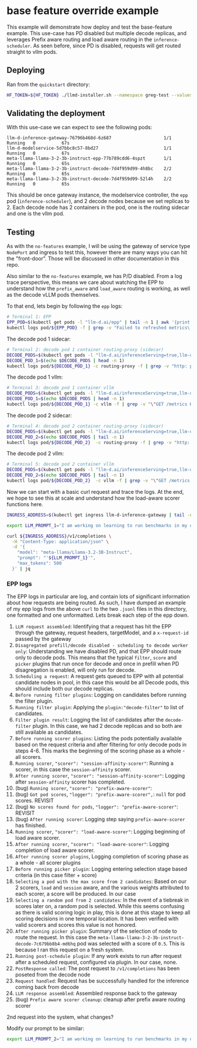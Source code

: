 # base feature override example

This example will demonstrate how deploy and test the base-feature example. This use-case has PD disabled but multiple decode replicas, and leverages
Prefix aware routing and load aware routing in the `inference-scheduler`. As seen before, since PD is disabled, requests will get routed straight to vllm pods.

## Deploying

Ran from the `quickstart` directory:

```bash
HF_TOKEN=${HF_TOKEN} ./llmd-installer.sh --namespace greg-test --values-file examples/base/prefix-and-load-aware.yaml
```

## Validating the deployment

With this use-case we can expect to see the following pods:

```log
llm-d-inference-gateway-76796b468d-6z687                    1/1     Running   0          67s
llm-d-modelservice-5d7bbc8c57-8bd27                         1/1     Running   0          67s
meta-llama-llama-3-2-3b-instruct-epp-77b789cdd6-4spzt       1/1     Running   0          65s
meta-llama-llama-3-2-3b-instruct-decode-7d4f959d99-4h8bc    2/2     Running   0          65s
meta-llama-llama-3-2-3b-instruct-decode-7d4f959d99-52l4h    2/2     Running   0          65s
```

This should be once gateway instance, the modelservice controller, the `epp` pod (`inference-scheduler`), and 2 decode nodes because we set replicas to 2. Each decode node has 2 containers in the pod, one is the routing sidecar and one is the vllm pod.

## Testing

As with the `no-features` example, I will be using the gateway of service type `NodePort` and ingress to test this, however there are many ways you can hit the "front-door". Those will be discussed in other documentation in this repo.

Also similar to the `no-features` example, we has P/D disabled. From a log trace perspective, this means we care about watching the EPP to understand how the `prefix_aware` and `load_aware` routing is working, as well as the decode vLLM pods themselves.

To that end, lets begin by following the `epp` logs:

```bash
# Terminal 1: EPP
EPP_POD=$(kubectl get pods -l "llm-d.ai/epp" | tail -n 1 | awk '{print $1}')
kubectl logs pod/${EPP_POD} -f | grep -v "Failed to refreshed metrics\|Refreshed metrics\|gRPC health check serving\|Refreshing Prometheus Metrics"
```

The decode pod 1 sidecar:

```bash
# Terminal 2: decode pod 1 container routing-proxy (sidecar)
DECODE_PODS=$(kubectl get pods -l "llm-d.ai/inferenceServing=true,llm-d.ai/role=decode" | tail -n 2 | awk '{print $1}')
DECODE_POD_1=$(echo $DECODE_PODS | head -n 1)
kubectl logs pod/${DECODE_POD_1} -c routing-proxy -f | grep -v "http: proxy error: dial tcp \[::1\]:8001: connect: connection refused"
```

The decode pod 1 vllm:

```bash
# Terminal 3: decode pod 1 container vllm
DECODE_PODS=$(kubectl get pods -l "llm-d.ai/inferenceServing=true,llm-d.ai/role=decode" | tail -n 2 | awk '{print $1}')
DECODE_POD_1=$(echo $DECODE_PODS | head -n 1)
kubectl logs pod/${DECODE_POD_1} -c vllm -f | grep -v "\"GET /metrics HTTP/1.1\" 200 OK\|Avg prompt throughput: 0.0 tokens/s"
```

The decode pod 2 sidecar:

```bash
# Terminal 4: decode pod 2 container routing-proxy (sidecar)
DECODE_PODS=$(kubectl get pods -l "llm-d.ai/inferenceServing=true,llm-d.ai/role=decode" | tail -n 2 | awk '{print $1}')
DECODE_POD_2=$(echo $DECODE_PODS | tail -n 1)
kubectl logs pod/${DECODE_POD_2}  -c routing-proxy -f | grep -v "http: proxy error: dial tcp \[::1\]:8001: connect: connection refused"
```

The decode pod 2 vllm:

```bash
# Terminal 5: decode pod 2 container vllm
DECODE_PODS=$(kubectl get pods -l "llm-d.ai/inferenceServing=true,llm-d.ai/role=decode" | tail -n 2 | awk '{print $1}')
DECODE_POD_2=$(echo $DECODE_PODS | tail -n 1)
kubectl logs pod/${DECODE_POD_2}  -c vllm -f | grep -v "\"GET /metrics HTTP/1.1\" 200 OK\|Avg prompt throughput: 0.0 tokens/s"
```

Now we can start with a basic curl request and trace the logs. At the end, we hope to see this at scale and understand how the load-aware scorer functions here.

```bash
INGRESS_ADDRESS=$(kubectl get ingress llm-d-inference-gateway | tail -n 1 | awk '{print $3}')

export LLM_PROMPT_1="I am working on learning to run benchmarks in my openshift cluster. I was wondering if you could provide me a list of best practices when collecting metrics on the k8s platform, and furthermore, any OCP specific optimizations that are applicable here. Finally please help me construct a plan to support testing metrics collection for testing and dev environments such as minikube or kind"

curl ${INGRESS_ADDRESS}/v1/completions \
  -H "Content-Type: application/json" \
  -d '{
    "model": "meta-llama/Llama-3.2-3B-Instruct",
    "prompt": "'${LLM_PROMPT_1}'",
    "max_tokens": 500
  }' | jq
```

### EPP logs

The EPP logs in particular are log, and contain lots of significant information about how requests are being routed. As such, I have dumped an example of my epp logs from the above `curl` to the two `.jsonl` files in this directory, one formatted and one unformatted. Lets break each step of the epp down.

1. `LLM request assembled`: Identifying that a request has hit the EPP through the gateway, request headers, targetModel, and a `x-request-id` passed by the gateway
2. `Disagregated prefill/decode disabled - scheduling to decode worker only`: Understanding we have disabled PD, and that EPP should route only to decode pods. This means that the typical `filter`, `score` and `picker` plugins that run once for decode and once in prefill when PD disagregation is enabled, will only run for decode.
3. `Scheduling a request`: A request gets queued to EPP with all potential candidate nodes in pool, in this case this would be all Decode pods, this should include both our decode replicas.
4. `Before running filter plugins`: Logging on candidates before running the filter plugin.
5. `Running filter plugin`: Applying the `plugin:"decode-filter"` to list of candidates.
6. `Filter plugin result`: Logging the list of candidates after the `decode-filter` plugin. In this case, we had 2 decode replicas and so both are still available as candidates.
7. `Before running scorer plugins`: Listing the pods potentially available based on the request criteria and after filtering for only decode pods in steps 4-6. This marks the beginning of the scoring phase as a whole - all scorers.
8. `Running scorer`, `"scorer": "session-affinity-scorer"`: Running a scorer, in this case the `session-affinity` scorer.
9. `After running scorer`, `"scorer": "session-affinity-scorer"`: Logging after `session-affinity` scorer has completed.
10. (bug) `Running scorer`, `"scorer": "prefix-aware-scorer"`:
11. (bug) `Got pod scores`, `"logger": "prefix-aware-scorer",`: `null` for pod scores. REVISIT
12. (bug) `No scores found for pods`, `"logger": "prefix-aware-scorer"`: REVISIT
13. (bug) `After running scorer`: Logging step saying `prefix-aware-scorer` has finished.
14. `Running scorer`, `"scorer": "load-aware-scorer"`: Logging beginning of load aware scorer.
15. `After running scorer`, `"scorer": "load-aware-scorer"`: Logging completion of load aware scorer.
16. `After running scorer plugins`, Logging completion of scoring phase as a whole - all scorer plugins
17. `Before running picker plugin`:  Logging entering selection stage based criteria (in this case filter + score)
18. `Selecting a pod with the max score from 2 candidates`: Based on our 2 scorers, `load` and `session` aware, and the various weights attributed to each scorer, a score will be produced. In our case
19. `Selecting a random pod from 2 candidates`: In the event of a tiebreak in scores later on, a random pod is selected. While this seems confusing as there is valid scoring logic in play, this is done at this stage to keep all scoring decisions in one temporal location. It has been verified with valid scorers and scores this value is not honored.
20. `After running picker plugin`: Summary of the selection of node to route the request. In this case the `meta-llama-llama-3-2-3b-instruct-decode-7c679bb8b4-md6hq` pod was selected with a score of `0.5`. This is because I ran this request on a fresh system.
21. `Running post-schedule plugin`: If any work exists to run after request after a scheduled request, configured via plugin.  In our case, none.
22. `PostResponse called`: The post request to `/v1/completions` has been poseted from the decode node
23. `Request handled`: Request has be successfully handled for the inference coming back from decode
24. `LLM response assembled`: Assembled response back to the gateway
25. (bug) `Prefix aware scorer cleanup`: cleanup after prefix aware routing scorer

2nd request into the system, what changes?

Modify our prompt to be similar:

```bash
export LLM_PROMPT_2="I am working on learning to run benchmarks in my openshift cluster. I was wondering if you could provide me a list of best practices when collecting metrics on the k8s platform. Finally please help me build out a plan to extend this benchmarking to run against workloads on GKE and K8s that runs on CoreWeave to help us integrate into the ecosystems of our wonderful llm-d partners."
```
